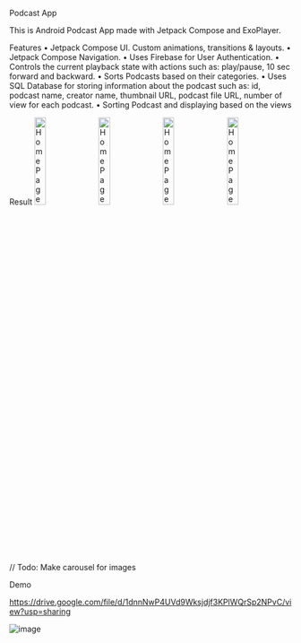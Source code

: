 Podcast App

This is Android Podcast App made with Jetpack Compose and ExoPlayer.

Features
•	Jetpack Compose UI. Custom animations, transitions & layouts.
•	Jetpack Compose Navigation.
•	Uses Firebase for User Authentication.
•	Controls the current playback state with actions such as: play/pause, 10 sec forward and backward.
•	Sorts Podcasts based on their categories.
•	Uses SQL Database for storing information about the podcast such as: id, podcast name, creator name, thumbnail URL, podcast file URL, number of view for each podcast.
•	Sorting Podcast and displaying based on the views

Result
<img src="https://github.com/nishant0207/PodKast/assets/87112884/e5098fc0-d88b-41e9-8a2c-05f88da51e29" alt="Home Page (1)" width="20%" style="margin-right:10px;">
<img src="https://github.com/nishant0207/PodKast/assets/87112884/b591c3f0-2273-4be8-9f68-8c57e82b1518" alt="Home Page (1)" width="20%" style="margin-right:10px;">
<img src="https://github.com/nishant0207/PodKast/assets/87112884/31f0dbbd-78a1-427b-967b-b52841b959fa" alt="Home Page (1)" width="20%" style="margin-right:10px;">
<img src="https://github.com/nishant0207/PodKast/assets/87112884/c5f27ecf-d14a-4b2e-9c66-4647a8fad165" alt="Home Page (1)" width="20%" style="margin-right:10px;">


// Todo: Make carousel for images


Demo

https://drive.google.com/file/d/1dnnNwP4UVd9Wksjdjf3KPlWQrSp2NPvC/view?usp=sharing


![image](https://github.com/nishant0207/PodKast/assets/87112884/5fded971-529e-47bc-a3b4-6e3728e223a5)



